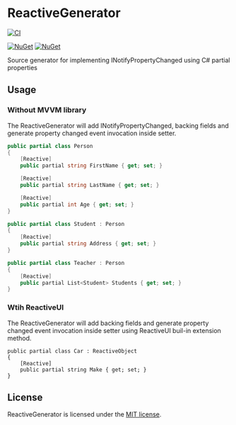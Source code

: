# ReactiveGenerator

[![CI](https://github.com/wieslawsoltes/ReactiveGenerator/actions/workflows/build.yml/badge.svg)](https://github.com/wieslawsoltes/ReactiveGenerator/actions/workflows/build.yml)

[![NuGet](https://img.shields.io/nuget/v/ReactiveGenerator.svg)](https://www.nuget.org/packages/ReactiveGenerator)
[![NuGet](https://img.shields.io/nuget/dt/ReactiveGenerator.svg)](https://www.nuget.org/packages/ReactiveGenerator)

Source generator for implementing INotifyPropertyChanged using C# partial properties

## Usage

### Without MVVM library

The ReactiveGenerator will add INotifyPropertyChanged, backing fields and generate property changed event invocation inside setter.

```C#
public partial class Person
{
    [Reactive]
    public partial string FirstName { get; set; }

    [Reactive]
    public partial string LastName { get; set; }

    [Reactive]
    public partial int Age { get; set; }
}

public partial class Student : Person
{
    [Reactive]
    public partial string Address { get; set; }
}

public partial class Teacher : Person
{
    [Reactive]
    public partial List<Student> Students { get; set; }
}

```

### Wtih ReactiveUI

The ReactiveGenerator will add backing fields and generate property changed event invocation inside setter using ReactiveUI buil-in extension method.

```
public partial class Car : ReactiveObject
{
    [Reactive]
    public partial string Make { get; set; }
}
```

## License

ReactiveGenerator is licensed under the [MIT license](LICENSE.TXT).
